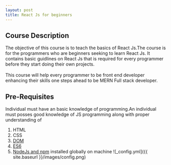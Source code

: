 ```yaml
---
layout: post
title: React Js for beginners
---
```


## Course Description
The objective of this course is to teach the basics of React Js.The course is for the programmers who are beginners seeking to learn React Js. It contains basic guidlines on React Js that is required for every programmer before they start doing their own projects.
<br>
<br>
This course will help every programmer to be front end developer enhancing their skills one steps ahead to be MERN Full stack developer.
## Pre-Requisites
Individual must have an basic knowledge of programming.An individual must posses good knowledge of JS programming along with proper understanding of 
1. HTML
2. CSS
3. [DOM](https://www.w3schools.com/whatis/whatis_htmldom.asp)
4. [ES6](https://www.w3schools.com/js/js_es6.asp)
5. [NodeJs and npm](https://www.taniarascia.com/how-to-install-and-use-node-js-and-npm-mac-and-windows/) installed globally on machine
![_config.yml]({{ site.baseurl }}/images/config.png)

